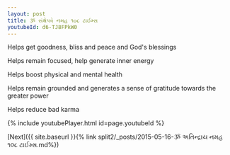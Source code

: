 ```yaml
---
layout: post
title: ૐ સંક્ષેપત્રે નમહ ૧૦૮ ટાઈમ્સ
youtubeId: d6-TJ8FPkW0
---
```

 
 
Helps get goodness, bliss and peace and God's blessings
 
Helps remain focused, help generate inner energy 
 
Helps boost physical and mental health 
 
Helps remain grounded and generates a sense of gratitude towards the greater power 
 
Helps reduce bad karma
 
 
 
 


{% include youtubePlayer.html id=page.youtubeId %}
 
[Next]({{ site.baseurl }}{% link  split2/_posts/2015-05-16-ૐ અતિન્દ્રાય નમહ ૧૦૮ ટાઈમ્સ.md%})
 
